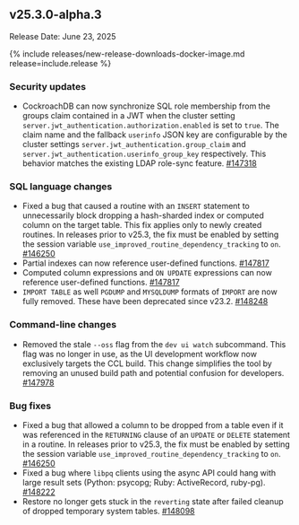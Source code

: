## v25.3.0-alpha.3

Release Date: June 23, 2025

{% include releases/new-release-downloads-docker-image.md release=include.release %}

<h3 id="v25-3-0-alpha-3-security-updates">Security updates</h3>

- CockroachDB can now synchronize SQL role membership from the groups claim contained in a JWT when the cluster setting `server.jwt_authentication.authorization.enabled` is set to `true`.  The claim name and the fallback `userinfo` JSON key are configurable by the cluster settings `server.jwt_authentication.group_claim` and `server.jwt_authentication.userinfo_group_key` respectively. This behavior matches the existing LDAP role-sync feature. [#147318][#147318]

<h3 id="v25-3-0-alpha-3-sql-language-changes">SQL language changes</h3>

- Fixed a bug that caused a routine with an `INSERT` statement to unnecessarily block dropping a hash-sharded index or computed column on the target table. This fix applies only to newly created routines. In releases prior to v25.3, the fix must be enabled by setting the session variable `use_improved_routine_dependency_tracking` to `on`. [#146250][#146250]
- Partial indexes can now reference user-defined functions. [#147817][#147817]
- Computed column expressions and `ON UPDATE` expressions can now reference user-defined functions. [#147817][#147817]
- `IMPORT TABLE` as well `PGDUMP` and `MYSQLDUMP` formats of `IMPORT` are now fully removed. These have been deprecated since v23.2. [#148248][#148248]

<h3 id="v25-3-0-alpha-3-command-line-changes">Command-line changes</h3>

- Removed the stale `--oss` flag from the `dev ui watch` subcommand. This flag was no longer in use, as the UI development workflow now exclusively targets the CCL build. This change simplifies the tool by removing an unused build path and potential confusion for developers. [#147978][#147978]

<h3 id="v25-3-0-alpha-3-bug-fixes">Bug fixes</h3>

- Fixed a bug that allowed a column to be dropped from a table even if it was referenced in the `RETURNING` clause of an `UPDATE` or `DELETE` statement in a routine. In releases prior to v25.3, the fix must be enabled by setting the session variable `use_improved_routine_dependency_tracking` to `on`. [#146250][#146250]
- Fixed a bug where `libpq` clients using the async API could hang with large result sets (Python: psycopg; Ruby: ActiveRecord, ruby-pg). [#148222][#148222]
- Restore no longer gets stuck in the `reverting` state after failed cleanup of dropped temporary system tables.
 [#148098][#148098]

[#147318]: https://github.com/cockroachdb/cockroach/pull/147318
[#146250]: https://github.com/cockroachdb/cockroach/pull/146250
[#147817]: https://github.com/cockroachdb/cockroach/pull/147817
[#148248]: https://github.com/cockroachdb/cockroach/pull/148248
[#147978]: https://github.com/cockroachdb/cockroach/pull/147978
[#148222]: https://github.com/cockroachdb/cockroach/pull/148222
[#148098]: https://github.com/cockroachdb/cockroach/pull/148098
